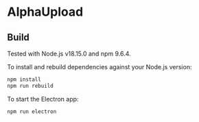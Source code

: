 # AlphaUpload

## Build

Tested with Node.js v18.15.0 and npm 9.6.4.

To install and rebuild dependencies against your Node.js version:

```sh
npm install
npm run rebuild
```

To start the Electron app:

```sh
npm run electron
```
